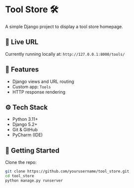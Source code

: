 # Tool Store 🛠️

A simple Django project to display a tool store homepage.

## 🔗 Live URL

Currently running locally at: `http://127.0.0.1:8000/tools/`

## 📂 Features

- Django views and URL routing
- Custom app: `Tools`
- HTTP response rendering

## ⚙️ Tech Stack

- Python 3.11+
- Django 5.2+
- Git & GitHub
- PyCharm (IDE)

## 🚀 Getting Started

Clone the repo:

```bash
git clone https://github.com/yourusername/tool_store.git
cd tool_store
python manage.py runserver
